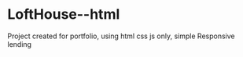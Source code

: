 # LoftHouse--html

Project created for portfolio, using html css js only, simple Responsive lending
